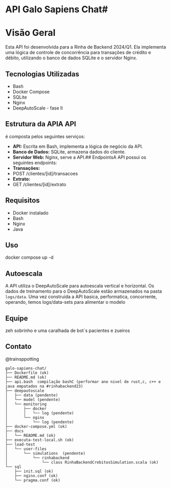 # API Galo Sapiens Chat#

# Visão Geral
Esta API foi desenvolvida para a Rinha de Backend 2024/Q1. 
Ela implementa uma lógica de controle de concorrência para transações de crédito e débito,
    utilizando o banco de dados SQLite e o servidor Nginx.
## Tecnologias Utilizadas
* Bash
* Docker Compose
* SQLite
* Nginx
* DeepAutoScale - fase II
## Estrutura da APIA API   
é composta pelos seguintes serviços:
* **API:** 
Escrita em Bash, implementa a lógica de negócio da API.
* **Banco de Dados:** 
SQLite, armazena dados do cliente.
* **Servidor Web:** 
Nginx, serve a API.## EndpointsA API possui os seguintes endpoints:
* **Transações:**
* POST /clientes/[id]/transacoes
* **Extrato:**    
* GET /clientes/[id]/extrato
## Requisitos
* Docker instalado
* Bash
* Nginx
* Java
## Uso
docker compose up -d
## Autoescala
A API utiliza o DeepAutoScale para autoescala vertical e horizontal. Os dados de treinamento para o DeepAutoScale estão armazenados na pasta `logs/data`.
Uma vez construída a API basica, performatica, concorrente, operando, temos logs/data-sets para alimentar o modelo
## Equipe
zeh sobrinho e uma caralhada de bot´s pacientes e zueiros
## Contato
@trainsppotting

    galo-sapiens-chat/
    ├── Dockerfile (ok)
    ├── README.md (ok)
    ├── api.bash  compilação bashC (performar ano nivel de rust,c, c++ e java empatados na #rinhabackend23)
    ├── deepautoscale
    │   ├── data (pendente)
    │   └── model (pendente)
    │   └── monitoring
    │       ├── docker
    │       │   └── log (pendente)
    │       └── nginx
    │           └── log (pendente)
    ├── docker-compose.yml (ok)
    ├── docs
    │   └── README.md (ok)
    ├── executa-test-local.sh (ok)
    ├── load-test
    │   └── user-files
    │       └── simulations  (pendente)
    │           └── rinhabackend
    │               └── class RinhaBackendCrebitosSimulation.scala (ok)
    └── sql
        ├── init.sql (ok)
        ├── nginx.conf (ok)
        └── pragma.conf (ok)